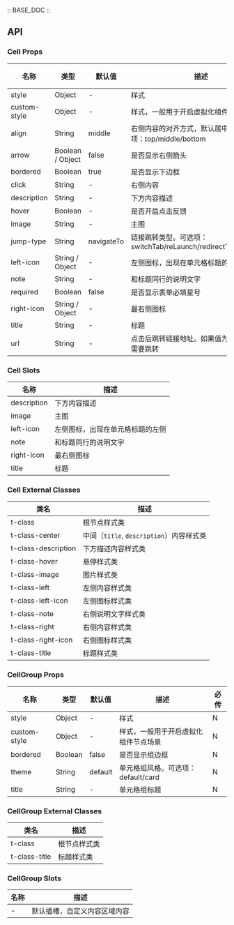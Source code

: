 :: BASE_DOC ::

## API


### Cell Props

名称 | 类型 | 默认值 | 描述 | 必传
-- | -- | -- | -- | --
style | Object | - | 样式 | N
custom-style | Object | - | 样式，一般用于开启虚拟化组件节点场景 | N
align | String | middle | 右侧内容的对齐方式，默认居中对齐。可选项：top/middle/bottom | N
arrow | Boolean / Object | false | 是否显示右侧箭头 | N
bordered | Boolean | true | 是否显示下边框 | N
click | String | - | 右侧内容 | N
description | String | - | 下方内容描述 | N
hover | Boolean | - | 是否开启点击反馈 | N
image | String | - | 主图 | N
jump-type | String | navigateTo | 链接跳转类型。可选项：switchTab/reLaunch/redirectTo/navigateTo | N
left-icon | String / Object | - | 左侧图标，出现在单元格标题的左侧 | N
note | String | - | 和标题同行的说明文字 | N
required | Boolean | false | 是否显示表单必填星号 | N
right-icon | String / Object | - | 最右侧图标 | N
title | String | - | 标题 | N
url | String | - | 点击后跳转链接地址。如果值为空，则表示不需要跳转 | N

### Cell Slots

名称 | 描述
-- | --
description | 下方内容描述
image | 主图
left-icon | 左侧图标，出现在单元格标题的左侧
note | 和标题同行的说明文字
right-icon | 最右侧图标
title | 标题

### Cell External Classes

类名 | 描述
-- | --
t-class | 根节点样式类
t-class-center | 中间（`title`, `description`）内容样式类
t-class-description | 下方描述内容样式类
t-class-hover | 悬停样式类
t-class-image | 图片样式类
t-class-left | 左侧内容样式类
t-class-left-icon | 左侧图标样式类
t-class-note | 右侧说明文字样式类
t-class-right | 右侧内容样式类
t-class-right-icon | 右侧图标样式类
t-class-title | 标题样式类


### CellGroup Props

名称 | 类型 | 默认值 | 描述 | 必传
-- | -- | -- | -- | --
style | Object | - | 样式 | N
custom-style | Object | - | 样式，一般用于开启虚拟化组件节点场景 | N
bordered | Boolean | false | 是否显示组边框 | N
theme | String | default | 单元格组风格。可选项：default/card | N
title | String | - | 单元格组标题 | N

### CellGroup External Classes

类名 | 描述
-- | --
t-class | 根节点样式类
t-class-title | 标题样式类

### CellGroup Slots

名称 | 描述
-- | --
\- | 默认插槽，自定义内容区域内容
